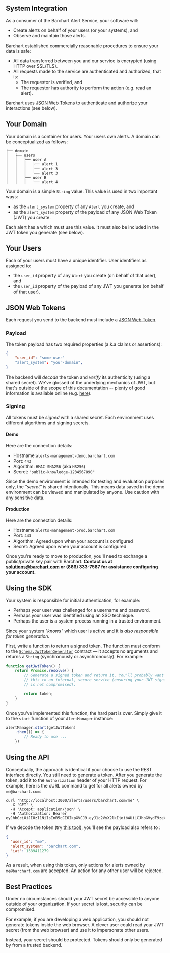 ## System Integration

As a consumer of the Barchart Alert Service, your software will:

* Create alerts on behalf of your users (or your systems), and
* Observe and maintain those alerts.

Barchart established commercially reasonable procedures to ensure your data is safe:

* All data transferred between you and our service is encrypted (using HTTP over SSL/TLS).
* All requests made to the service are authenticated and authorized, that is:
  * The requestor is verified, and
  * The requestor has authority to perform the action (e.g. read an alert).

Barchart uses [JSON Web Tokens](https://en.wikipedia.org/wiki/JSON_Web_Token) to authenticate and authorize your interactions (see below).

## Your Domain

Your domain is a container for users. Your users own alerts. A domain can be conceptualized as follows:

```text
├── domain
│   ├── users
│   │   ├── user A
│   │   │   ├── alert 1
│   │   │   ├── alert 3
│   │   │   └── alert 3
│   │   ├── user B
│   │   │   └── alert 4
```

Your domain is a simple ```String``` value. This value is used in two important ways:

* as the ```alert_system``` property of any ```Alert``` you create, and
* as the ```alert_system``` property of the payload of any JSON Web Token (JWT) you create.

Each alert has a  which must use this value. It must also be included in the JWT token you generate (see below).

## Your Users

Each of your users must have a unique identifier. User identifiers as assigned to:

* the ```user_id``` property of any ```Alert``` you create (on behalf of that user), and
* the ```user_id``` property of the payload of any JWT you generate (on behalf of that user).

## JSON Web Tokens

Each request you send to the backend must include a [JSON Web Token](https://en.wikipedia.org/wiki/JSON_Web_Token).

### Payload

The token payload has two required properties (a.k.a claims or assertions):

```json
{
	"user_id": "some-user"
	"alert_system": "your-domain",
}
```

The backend will _decode_ the token and _verify_ its authenticity (using a shared secret). We've glossed of the underlying mechanics of JWT, but that's outside of the scope of this documentation -- plenty of good information is available online (e.g. [here](https://jwt.io/introduction/)).

### Signing

All tokens must be _signed_ with a shared secret. Each environment uses different algorithms and signing secrets.

#### Demo

Here are the connection details:

* Hostname:```alerts-management-demo.barchart.com```
* Port: ```443```
* Algorithm: ```HMAC-SHA256``` (aka ```HS256```)
* Secret: ```"public-knowledge-1234567890"```

Since the demo environment is intended for testing and evaluation purposes only, the _"secret"_ is shared intentionally. This means data saved in the demo environment can be viewed and manipulated by anyone. Use caution with any sensitive data.

#### Production

Here are the connection details:

* Hostname:```alerts-management-prod.barchart.com```
* Port: ```443```
* Algorithm: Agreed upon when your account is configured
* Secret: Agreed upon when your account is configured

Once you're ready to move to production, you'll need to exchange a public/private key pair with Barchart. **Contact us at solutions@barchart.com or (866) 333-7587 for assistance configuring your account.**

## Using the SDK

Your system is responsible for initial authentication, for example:

* Perhaps your user was challenged for a username and password.
* Perhaps your user was identified using an SSO technique.
* Perhaps the user is a system process running in a trusted environment.

Since your system _"knows"_ which user is active and it is _also responsible for token generation_.

First, write a function to return a signed token. The function must conform to the [```Schema.JwtTokenGenerator```](/content/sdk/lib-security?id=callbacksjwttokengenerator) contract — it accepts no arguments and returns a ```String``` (synchronously or asynchronously). For example:

```js
function getJwtToken() {
	return Promise.resolve() {
		// Generate a signed token and return it. You'll probably want to defer
		// this to an internal, secure service (ensuring your JWT signing secret
		// is not compromised).

		return token;
	}
}
```

Once you've implemented this function, the hard part is over. Simply give it to the ```start``` function of your ```AlertManager``` instance:

```js
alertManager.start(getJwtToken)
	.then(() => {
		// Ready to use ...
	})
```

## Using the API

Conceptually, the approach is identical if your choose to use the REST interface directly. You still need to generate a token. After you generate the token, add it to the ```Authorization``` header of your HTTP request. For example, here is the cURL command to get for all alerts owned by ```me@barchart.com```:

```shell
curl 'http://localhost:3000/alerts/users/barchart.com/me' \
  -X 'GET' \
  -H 'Accept: application/json' \
  -H 'Authorization: Bearer eyJhbGciOiJIUzI1NiIsInR5cCI6IkpXVCJ9.eyJ1c2VyX2lkIjoibWUiLCJhbGVydF9zeXN0ZW0iOiJiYXJjaGFydC5jb20iLCJpYXQiOjE1ODk0MTEyNzl9.SxyC8s_CKhPyzcNmM_h_TRMiNSx3YstKGmAb2IOWqgM'
```

If we decode the token (try [this tool](https://jwt.io/)), you'll see the payload also refers to :

```json
{
  "user_id": "me",
  "alert_system": "barchart.com",
  "iat": 1589411279
}
```

As a result, when using this token, only actions for alerts owned by ```me@barchart.com``` are accepted. An action for any other user will be rejected.

## Best Practices

Under no circumstances should your JWT secret be accessible to anyone outside of your organization. If your secret is lost, security can be compromised.

For example, if you are developing a web application, you should not generate tokens inside the web browser. A clever user could read your JWT secret (from the web browser) and use it to impersonate other users.

Instead, your secret should be protected. Tokens should only be generated by from a trusted backend.

